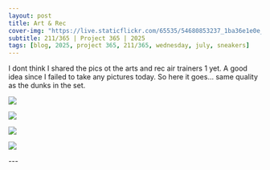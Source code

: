 ```yaml
---
layout: post
title: Art & Rec
cover-img: "https://live.staticflickr.com/65535/54680853237_1ba36e1e0e_h.jpg"
subtitle: 211/365 | Project 365 | 2025
tags: [blog, 2025, project 365, 211/365, wednesday, july, sneakers]
---
```

<style>
  .intro-header.big-img {
    background-position:center; 
  }
</style>
I dont think I shared the pics ot the arts and rec air trainers 1 yet. A good idea since I failed to take any pictures today. So here it goes... same quality as the dunks in the set.
<p class="post-img-wrap">
  <img src="https://live.staticflickr.com/65535/54681907824_c4b0b8597c_h.jpg">
</p>
<p class="post-img-wrap">
  <img src="https://live.staticflickr.com/65535/54681908243_aaeb519ace_h.jpg">
</p>
<p class="post-img-wrap">
  <img src="https://live.staticflickr.com/65535/54680853322_7fd2527f28_h.jpg">
</p>
<p class="post-img-wrap">
  <img src="https://live.staticflickr.com/65535/54680853237_1ba36e1e0e_h.jpg">
</p>
---
